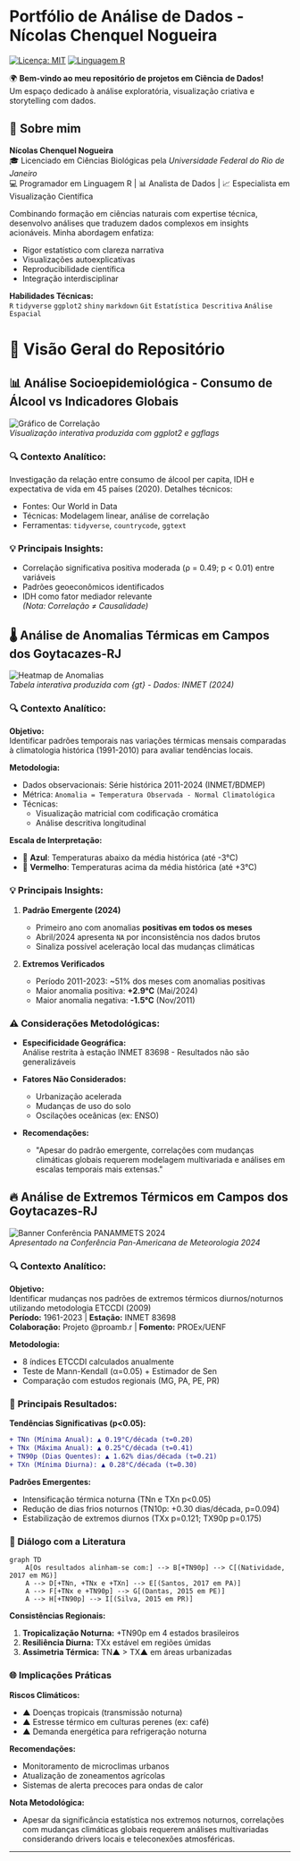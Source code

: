 # Portfólio de Análise de Dados - Nícolas Chenquel Nogueira

[![Licença: MIT](https://img.shields.io/badge/Licença-MIT-blue.svg)](https://opensource.org/licenses/MIT)
[![Linguagem R](https://img.shields.io/badge/Powered_by-R-276DC3?logo=R)](https://www.r-project.org)

🌍 **Bem-vindo ao meu repositório de projetos em Ciência de Dados!**  
Um espaço dedicado à análise exploratória, visualização criativa e storytelling com dados.

## 📌 Sobre mim

**Nícolas Chenquel Nogueira**  
🎓 Licenciado em Ciências Biológicas pela *Universidade Federal do Rio de Janeiro*  
💻 Programador em Linguagem R | 📊 Analista de Dados | 📈 Especialista em Visualização Científica

Combinando formação em ciências naturais com expertise técnica, desenvolvo análises que traduzem dados complexos em insights acionáveis. Minha abordagem enfatiza:
- Rigor estatístico com clareza narrativa
- Visualizações autoexplicativas
- Reproducibilidade científica
- Integração interdisciplinar

**Habilidades Técnicas:**  
`R` `tidyverse` `ggplot2` `shiny` `markdown` `Git` `Estatística Descritiva` `Análise Espacial`

# 📂 Visão Geral do Repositório

## 📊 **Análise Socioepidemiológica - Consumo de Álcool vs Indicadores Globais**

![Gráfico de Correlação](Correlacao_Alcool_e_Expectativa_de_Vida/Plot_Correlacao_Causalidade.png)  
*Visualização interativa produzida com ggplot2 e ggflags*

### 🔍 **Contexto Analítico:**  
Investigação da relação entre consumo de álcool per capita, IDH e expectativa de vida em 45 países (2020). Detalhes técnicos:
- Fontes: Our World in Data
- Técnicas: Modelagem linear, análise de correlação
- Ferramentas: `tidyverse`, `countrycode`, `ggtext`

### 💡 **Principais Insights:**  
- Correlação significativa positiva moderada (ρ = 0.49; p < 0.01) entre variáveis  
- Padrões geoeconômicos identificados  
- IDH como fator mediador relevante  
*(Nota: Correlação ≠ Causalidade)*

## 🌡️ **Análise de Anomalias Térmicas em Campos dos Goytacazes-RJ**

![Heatmap de Anomalias](Anomalias_Temperatura_Campos/Graficos/Anomalias_CamposRJ_gt.png)  
*Tabela interativa produzida com {gt} - Dados: INMET (2024)*

### 🔍 **Contexto Analítico:**

**Objetivo:**  
Identificar padrões temporais nas variações térmicas mensais comparadas à climatologia histórica (1991-2010) para avaliar tendências locais.

**Metodologia:**  
- Dados observacionais: Série histórica 2011-2024 (INMET/BDMEP)  
- Métrica: `Anomalia = Temperatura Observada - Normal Climatológica`  
- Técnicas:  
  - Visualização matricial com codificação cromática  
  - Análise descritiva longitudinal  

**Escala de Interpretação:**  
- 🔵 **Azul**: Temperaturas abaixo da média histórica (até -3°C)  
- 🔴 **Vermelho**: Temperaturas acima da média histórica (até +3°C)  

### 💡 **Principais Insights:**

1. **Padrão Emergente (2024)**  
   - Primeiro ano com anomalias **positivas em todos os meses**  
   - Abril/2024 apresenta `NA` por inconsistência nos dados brutos  
   - Sinaliza possível aceleração local das mudanças climáticas  

2. **Extremos Verificados**  
   - Período 2011-2023: ~51% dos meses com anomalias positivas  
   - Maior anomalia positiva: **+2.9°C** (Mai/2024)  
   - Maior anomalia negativa: **-1.5°C** (Nov/2011)   

### ⚠️ **Considerações Metodológicas:**

- **Especificidade Geográfica:**  
  Análise restrita à estação INMET 83698 - Resultados não são generalizáveis  

- **Fatores Não Considerados:**  
  - Urbanização acelerada  
  - Mudanças de uso do solo  
  - Oscilações oceânicas (ex: ENSO)  

- **Recomendações:**  
  - "Apesar do padrão emergente, correlações com mudanças climáticas globais requerem modelagem multivariada e análises em escalas temporais mais extensas."

## 🔥 **Análise de Extremos Térmicos em Campos dos Goytacazes-RJ**

![Banner Conferência PANAMMETS 2024](Analise_de_Tendencias_TMin_TMax_Campos/banner/BANNER_CPAM_NICOLAS_NOGUEIRA.png)  
*Apresentado na Conferência Pan-Americana de Meteorologia 2024*

### 🔍 **Contexto Analítico:**

**Objetivo:**  
Identificar mudanças nos padrões de extremos térmicos diurnos/noturnos utilizando metodologia ETCCDI (2009)  
**Período:** 1961-2023 | **Estação:** INMET 83698  
**Colaboração:** Projeto @proamb.r | **Fomento:** PROEx/UENF  

**Metodologia:**  
- 8 índices ETCCDI calculados anualmente  
- Teste de Mann-Kendall (α=0.05) + Estimador de Sen  
- Comparação com estudos regionais (MG, PA, PE, PR)  

### 🔑 **Principais Resultados:**

**Tendências Significativas (p<0.05):**  
```diff
+ TNn (Mínima Anual): ▲ 0.19°C/década (τ=0.20)  
+ TNx (Máxima Anual): ▲ 0.25°C/década (τ=0.41)  
+ TN90p (Dias Quentes): ▲ 1.62% dias/década (τ=0.21)  
+ TXn (Mínima Diurna): ▲ 0.28°C/década (τ=0.30)  
```

**Padrões Emergentes:**  
- Intensificação térmica noturna (TNn e TXn p<0.05)  
- Redução de dias frios noturnos (TN10p: +0.30 dias/década, p=0.094)  
- Estabilização de extremos diurnos (TXx p=0.121; TX90p p=0.175)  

### 🧩 Diálogo com a Literatura

```mermaid
graph TD
    A[Os resultados alinham-se com:] --> B[+TN90p] --> C[(Natividade, 2017 em MG)]
    A --> D[+TNn, +TNx e +TXn] --> E[(Santos, 2017 em PA)]
    A --> F[+TNx e +TN90p] --> G[(Dantas, 2015 em PE)]
    A --> H[+TN90p] --> I[(Silva, 2015 em PR)]
```

**Consistências Regionais:**  
1. **Tropicalização Noturna:** +TN90p em 4 estados brasileiros  
2. **Resiliência Diurna:** TXx estável em regiões úmidas  
3. **Assimetria Térmica:** TN▲ > TX▲ em áreas urbanizadas  

### 🌐 **Implicações Práticas**

**Riscos Climáticos:**  
- ▲ Doenças tropicais (transmissão noturna)  
- ▲ Estresse térmico em culturas perenes (ex: café)  
- ▲ Demanda energética para refrigeração noturna  

**Recomendações:**  
- Monitoramento de microclimas urbanos  
- Atualização de zoneamentos agrícolas  
- Sistemas de alerta precoces para ondas de calor  

**Nota Metodológica:**  
- Apesar da significância estatística nos extremos noturnos, correlações com mudanças climáticas globais requerem análises multivariadas considerando drivers locais e teleconexões atmosféricas.

---
